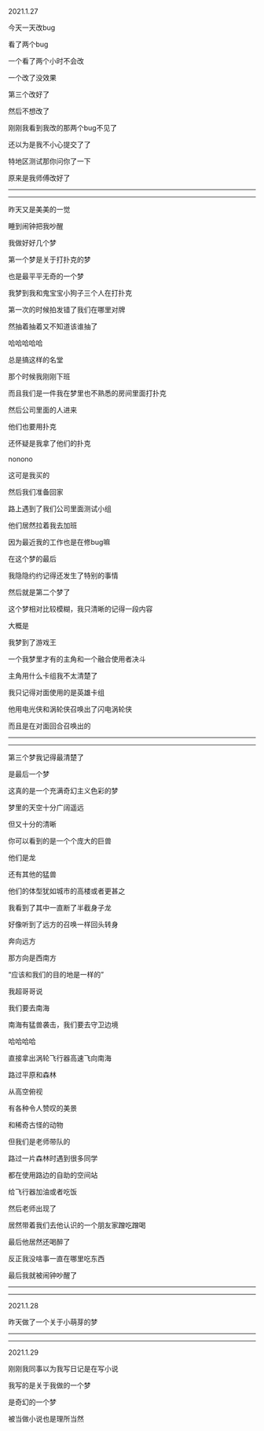 2021.1.27

今天一天改bug

看了两个bug

一个看了两个小时不会改

一个改了没效果

第三个改好了

然后不想改了

刚刚我看到我改的那两个bug不见了

还以为是我不小心提交了了

特地区测试那你问你了一下

原来是我师傅改好了



------

-----



昨天又是美美的一觉

睡到闹钟把我吵醒

我做好好几个梦

第一个梦是关于打扑克的梦

也是最平平无奇的一个梦

我梦到我和鬼宝宝小狗子三个人在打扑克

第一次的时候拍发错了我们在哪里对牌

然抽着抽着又不知道该谁抽了

哈哈哈哈哈

总是搞这样的名堂

那个时候我刚刚下班

而且我们是一件我在梦里也不熟悉的房间里面打扑克

然后公司里面的人进来

他们也要用扑克

还怀疑是我拿了他们的扑克

nonono

这可是我买的

然后我们准备回家

路上遇到了我们公司里面测试小组

他们居然拉着我去加班

因为最近我的工作也是在修bug嘛

在这个梦的最后

我隐隐约约记得还发生了特别的事情

然后就是第二个梦了

这个梦相对比较模糊，我只清晰的记得一段内容

大概是

我梦到了游戏王

一个我梦里才有的主角和一个融合使用者决斗

主角用什么卡组我不太清楚了

我只记得对面使用的是英雄卡组

他用电光侠和涡轮侠召唤出了闪电涡轮侠

而且是在对面回合召唤出的

-----

---------

第三个梦我记得最清楚了

是最后一个梦

这真的是一个充满奇幻主义色彩的梦

梦里的天空十分广阔遥远

但又十分的清晰

你可以看到的是一个个庞大的巨兽

他们是龙

还有其他的猛兽

他们的体型犹如城市的高楼或者更甚之

我看到了其中一直断了半截身子龙

好像听到了远方的召唤一样回头转身

奔向远方

那方向是西南方

“应该和我们的目的地是一样的”

我超哥哥说

我们要去南海

南海有猛兽袭击，我们要去守卫边境

哈哈哈哈

直接拿出涡轮飞行器高速飞向南海

路过平原和森林

从高空俯视

有各种令人赞叹的美景

和稀奇古怪的动物

但我们是老师带队的

路过一片森林时遇到很多同学

都在使用路边的自助的空间站

给飞行器加油或者吃饭

然后老师出现了

居然带着我们去他认识的一个朋友家蹭吃蹭喝

最后他居然还喝醉了

反正我没啥事一直在哪里吃东西

最后我就被闹钟吵醒了

-----------

-----------

2021.1.28

昨天做了一个关于小萌芽的梦

---------

---------

2021.1.29

刚刚我同事以为我写日记是在写小说

我写的是关于我做的一个梦

是奇幻的一个梦

被当做小说也是理所当然